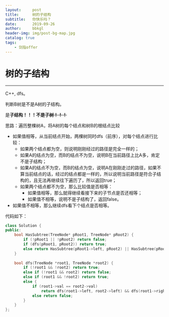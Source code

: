 ```yaml
---
layout:     post
title:      树的子结构
subtitle:   你快乐吗？
date:       2019-09-26
author:     bbkgl
header-img: img/post-bg-map.jpg
catalog: true
tags:
    - 剑指offer
---
```


# 树的子结构

---

C++, dfs。

判断B树是不是A树的子结构。

是**子结构！！！**不是**~~子树！！！~~**

思路：遍历整棵树A，将A树的每个结点和树B的根结点比较

- 如果值相等，从当前结点开始，两棵树同时dfs（前序），对每个结点进行比较：
  - 如果两个结点都为空，则说明刚刚经过的路径是完全一样的；
  - 如果A的结点为空，而B的结点不为空，说明B在当前路径上比A多，肯定不是子结构；
  - 如果A的结点不为空，而B的结点为空，说明A在刚刚走过的路径，如果不算当前结点的话，经过的结点都是一样的，所以说明当前路径是符合子结构的，且无法再继续往下遍历了，所以返回true；
  - 如果两个结点都不为空，那么比较值是否相等：
    - 如果值相等，那么就得继续看接下来的子节点是否还相等；
    - 如果值不相等，说明不是子结构了，返回false。
- 如果值不相等，那么继续dfs看下个结点是否相等。

代码如下：

```cpp
class Solution {
public:
    bool HasSubtree(TreeNode* pRoot1, TreeNode* pRoot2) {
        if (!pRoot1 || !pRoot2) return false;
        if (dfs(pRoot1, pRoot2)) return true;
        else return HasSubtree(pRoot1->left, pRoot2) || HasSubtree(pRoot1->right, pRoot2);
    }
    
    bool dfs(TreeNode *root1, TreeNode *root2) {
        if (!root1 && !root2) return true;
        else if (!root1 && root2) return false;
        else if (root1 && !root2) return true;
        else {
            if (root1->val == root2->val) 
                return dfs(root1->left, root2->left) && dfs(root1->right, root2->right);
            else return false;
        }
    }
};
```






